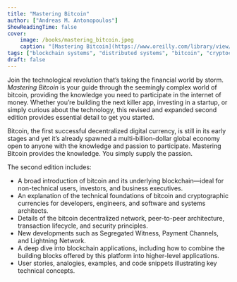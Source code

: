 ```yaml
---
title: "Mastering Bitcoin"
author: ["Andreas M. Antonopoulos"]
ShowReadingTime: false
cover:
    image: /books/mastering_bitcoin.jpeg
    caption: "[Mastering Bitcoin](https://www.oreilly.com/library/view/mastering-bitcoin-2nd/9781491954379/)"
tags: ["blockchain systems", "distributed systems", "bitcoin", "cryptocurrency", "computing"]
draft: false
---
```


Join the technological revolution that’s taking the financial world by storm.
*Mastering Bitcoin* is your guide through the seemingly complex world of bitcoin,
providing the knowledge you need to participate in the internet of money. Whether
you’re building the next killer app, investing in a startup, or simply curious about
the technology, this revised and expanded second edition provides essential detail
to get you started.

Bitcoin, the first successful decentralized digital currency, is still in its early
stages and yet it’s already spawned a multi-billion-dollar global economy open to
anyone with the knowledge and passion to participate. Mastering Bitcoin provides
the knowledge. You simply supply the passion.

The second edition includes:

* A broad introduction of bitcoin and its underlying blockchain—ideal for non-technical
users, investors, and business executives.
* An explanation of the technical foundations of bitcoin and cryptographic currencies
for developers, engineers, and software and systems architects.
* Details of the bitcoin decentralized network, peer-to-peer architecture, transaction 
lifecycle, and security principles.
* New developments such as Segregated Witness, Payment Channels, and Lightning Network.
* A deep dive into blockchain applications, including how to combine the building
blocks offered by this platform into higher-level applications.
* User stories, analogies, examples, and code snippets illustrating key technical concepts.
